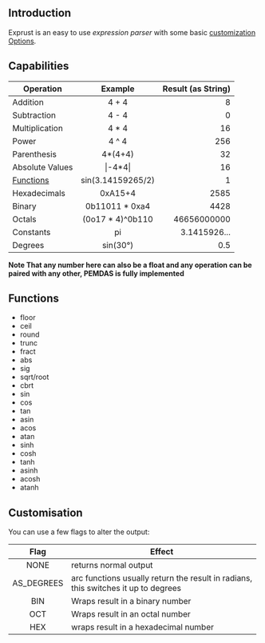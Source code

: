 ## Introduction

Exprust is an easy to use *expression parser* with some basic [customization Options](#customisation).

## Capabilities

| Operation       		 | Example 		    | Result (as String) |
|------------------------|:----------------:|-------------------:|
| Addition        		 | 4 + 4   		    | 8 				 |
| Subtraction     		 | 4 - 4   		    | 0                  |
| Multiplication  		 | 4 * 4   		    | 16                 |
| Power					 | 4 ^ 4   		    | 256				 |
| Parenthesis			 | 4*(4+4) 		    | 32				 |
| Absolute Values 		 | \|-4*4\|		    | 16				 |
| [Functions](#functions)| sin(3.14159265/2)| 1				 	 |
| Hexadecimals			 | 0xA15+4 		    | 2585 			     |
| Binary 				 | 0b11011 * 0xa4   | 4428 			     |
| Octals				 | (0o17 * 4)^0b110 | 46656000000        |
| Constants 			 | pi 			    | 3.1415926...       |
| Degrees				 | sin(30°) 		| 0.5 				 |

**Note That any number here can also be a float and any operation can be paired with any other, PEMDAS is fully implemented**

## Functions

* floor
* ceil
* round
* trunc
* fract
* abs
* sig
* sqrt/root
* cbrt
* sin
* cos
* tan
* asin
* acos
* atan
* sinh
* cosh
* tanh
* asinh
* acosh
* atanh

## Customisation

You can use a few flags to alter the output:

| Flag       | Effect 			       |
|:----------:|------------------------|
| NONE       | returns normal output   |
| AS_DEGREES | arc functions usually return the result in radians,<br>this switches it up to degrees |
| BIN 		 | Wraps result in a binary number |
| OCT 		 | Wraps result in an octal number |
| HEX        | wraps result in a hexadecimal number |
